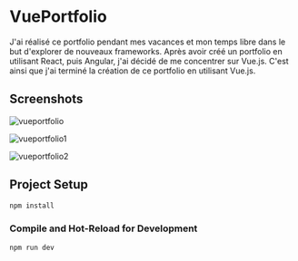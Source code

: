 # VuePortfolio

J'ai réalisé ce portfolio pendant mes vacances et mon temps libre dans le but d'explorer de nouveaux frameworks. Après avoir créé un portfolio en utilisant React, puis Angular, j'ai décidé de me concentrer sur Vue.js. C'est ainsi que j'ai terminé la création de ce portfolio en utilisant Vue.js.

## Screenshots

![vueportfolio](https://github.com/BanggEddy/VuePortfolio/assets/108392457/3cf29b4a-3d8a-46fc-971e-466be62136e9)

![vueportfolio1](https://github.com/BanggEddy/VuePortfolio/assets/108392457/3920a7a8-4477-485d-855d-5ee51ccb7297)

![vueportfolio2](https://github.com/BanggEddy/VuePortfolio/assets/108392457/f9e64aa4-3df2-4dc6-81e1-9f1421026985)

## Project Setup

```sh
npm install
```

### Compile and Hot-Reload for Development

```sh
npm run dev
```
